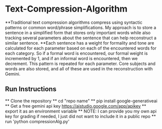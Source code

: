 # Text-Compression-Algorithm

**Traditional text compression algorithms compress using syntactic patterns or common word/phrase simplifications. My approach is to store a sentence in a simplified form that stores only important words while also tracking several parameters about the sentence that can help reconstruct a similar sentence.
**Each sentence has a weight for formality and tone are calculated for each parameter based on each of the encountered words for each category. So if a formal word is encountered, our formal weight is incremented by 1, and if an informal word is encountered, then we decrement. This pattern is repeated for each parameter. Core subjects and words are also stored, and all of these are used in the reconstruction with Gemini.

## Run Instructions 
** Clone the repository
** cd "repo name"
** pip install google-generativeai
** Get a free gemini api key https://aistudio.google.com/app/apikey
** export it as an environment variable 
** NOTE: I can provide you my own api key for grading if needed, I just did not want to include it in a public repo
** run 'python compressionAlg.py'
